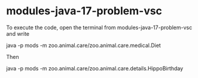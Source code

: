# modules-java-17-problem-vsc

To execute the code, open the terminal from modules-java-17-problem-vsc and write

java -p mods -m zoo.animal.care/zoo.animal.care.medical.Diet

Then

java -p mods -m zoo.animal.care/zoo.animal.care.details.HippoBirthday
